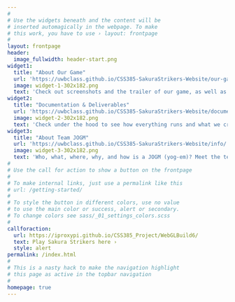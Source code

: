 ```yaml
---
#
# Use the widgets beneath and the content will be
# inserted automagically in the webpage. To make
# this work, you have to use › layout: frontpage
#
layout: frontpage
header:
  image_fullwidth: header-start.png
widget1:
  title: "About Our Game"
  url: 'https://uwbclass.github.io/CSS385-SakuraStrikers-Website/our-game/'
  image: widget-1-302x182.png
  text: 'Check out screenshots and the trailer of our game, as well as where to play it!'
widget2:
  title: "Documentation & Deliverables"
  url: 'https://uwbclass.github.io/CSS385-SakuraStrikers-Website/documentation/'
  image: widget-2-302x182.png
  text: 'Check under the hood to see how everything runs and what we created for CSS 385!'
widget3:
  title: "About Team JOGM"
  url: 'https://uwbclass.github.io/CSS385-SakuraStrikers-Website/info/'
  image: widget-3-302x182.png
  text: 'Who, what, where, why, and how is a JOGM (yog-em)? Meet the team and course!'
#
# Use the call for action to show a button on the frontpage
#
# To make internal links, just use a permalink like this
# url: /getting-started/
#
# To style the button in different colors, use no value
# to use the main color or success, alert or secondary.
# To change colors see sass/_01_settings_colors.scss
#
callforaction:
  url: https://iproxypi.github.io/CSS385_Project/WebGLBuild6/
  text: Play Sakura Strikers here ›
  style: alert
permalink: /index.html
#
# This is a nasty hack to make the navigation highlight
# this page as active in the topbar navigation
#
homepage: true
---
```

